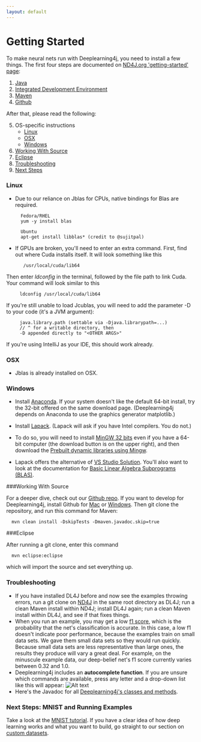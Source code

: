 ```yaml
---
layout: default
---
```


# Getting Started

To make neural nets run with Deeplearning4j, you need to install a few things. The first four steps are documented on [ND4J.org 'getting-started' page](http://nd4j.org/getstarted.html):

1. [Java](http://nd4j.org/getstarted.html#java) 
2. [Integrated Development Environment](http://nd4j.org/getstarted.html#ide-for-java) 
3. [Maven](http://nd4j.org/getstarted.html#maven)
4. [Github](http://nd4j.org/getstarted.html#github)

After that, please read the following:

5. OS-specific instructions
    * <a href="#linux">Linux</a>
    * <a href="#osx">OSX</a>
    * <a href="#windows">Windows</a>
6. <a href="#source">Working With Source</a>
7. <a href="#eclipse">Eclipse</a>
8. <a href="#trouble">Troubleshooting</a>
9. <a href="#next">Next Steps</a>

### <a name="linux">Linux</a>

* Due to our reliance on Jblas for CPUs, native bindings for Blas are required.

        Fedora/RHEL
        yum -y install blas

        Ubuntu
        apt-get install libblas* (credit to @sujitpal)

* If GPUs are broken, you'll need to enter an extra command. First, find out where Cuda installs itself. It will look something like this

         /usr/local/cuda/lib64

Then enter *ldconfig* in the terminal, followed by the file path to link Cuda. Your command will look similar to this

         ldconfig /usr/local/cuda/lib64

If you're still unable to load Jcublas, you will need to add the parameter -D to your code (it's a JVM argument):

         java.library.path (settable via -Djava.librarypath=...) 
         // ^ for a writable directory, then 
         -D appended directly to "<OTHER ARGS>" 

If you're using IntelliJ as your IDE, this should work already. 

### <a name="osx">OSX</a>

* Jblas is already installed on OSX.  

### <a name="windows">Windows</a>

* Install [Anaconda](http://docs.continuum.io/anaconda/install.html#windows-install). If your system doesn't like the default 64-bit install, try the 32-bit offered on the same download page. (Deeplearning4j depends on Anaconda to use the graphics generator matplotlib.) 

* Install [Lapack](http://icl.cs.utk.edu/lapack-for-windows/lapack/). (Lapack will ask if you have Intel compilers. You do not.)

* To do so, you will need to install [MinGW 32 bits](http://www.mingw.org/) even if you have a 64-bit computer (the download button is on the upper right), and then download the [Prebuilt dynamic libraries using Mingw](http://icl.cs.utk.edu/lapack-for-windows/lapack/#libraries_mingw). 

* Lapack offers the alternative of [VS Studio Solution](http://icl.cs.utk.edu/lapack-for-windows/lapack/#lapacke). You'll also want to look at the documentation for [Basic Linear Algebra Subprograms (BLAS)](http://www.netlib.org/blas/). 

###<a name="source">Working With Source</a>

For a deeper dive, check out our [Github repo](https://github.com/SkymindIO/deeplearning4j/). If you want to develop for Deeplearning4j, install Github for [Mac](https://mac.github.com/) or [Windows](https://windows.github.com/). Then git clone the repository, and run this command for Maven:

      mvn clean install -DskipTests -Dmaven.javadoc.skip=true

###<a name="eclipse">Eclipse</a> 

After running a git clone, enter this command

      mvn eclipse:eclipse 
  
which will import the source and set everything up. 

### <a name="trouble">Troubleshooting</a>

* If you have installed DL4J before and now see the examples throwing errors, run a git clone on [ND4J](http://nd4j.org/getstarted.html) in the same root directory as DL4J; run a clean Maven install within ND4J; install DL4J again; run a clean Maven install within DL4J, and see if that fixes things.
* When you run an example, you may get a low [f1 score](../glossary.html#f1), which is the probability that the net's classification is accurate. In this case, a low f1 doesn't indicate poor performance, because the examples train on small data sets. We gave them small data sets so they would run quickly. Because small data sets are less representative than large ones, the results they produce will vary a great deal. For example, on the minuscule example data, our deep-belief net's f1 score currently varies between 0.32 and 1.0. 
* Deeplearning4j includes an **autocomplete function**. If you are unsure which commands are available, press any letter and a drop-down list like this will appear:
![Alt text](../img/dl4j_autocomplete.png)
* Here's the Javadoc for all [Deeplearning4j's classes and methods](http://deeplearning4j.org/doc/).

### <a name="next">Next Steps: MNIST and Running Examples</a>

Take a look at the [MNIST tutorial](../mnist-tutorial.html). If you have a clear idea of how deep learning works and what you want to build, go straight to our section on [custom datasets](../customdatasets.html). 
